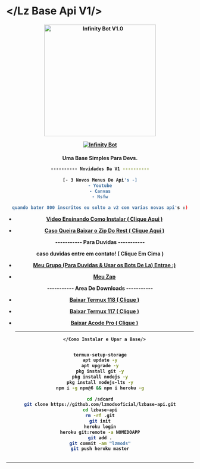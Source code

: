 # </Lz Base Api V1/>
<div align="center">
</div>
<p align="center">
  <h4 align="center">
<img src="https://telegra.ph/file/bee3283fd8aae6cbc6c24.jpg" alt="Infinity Bot V1.0" width="300" />

</div>
<p align="center">
   <a href="https://github.com/lzmodsoficial/lzbase-api"><img title="Infinity Bot" src="https://img.shields.io/badge/Rest-By LZ MODS-red.svg?style=for-the-badge&logo=github" /></a>
  <h4 align="center">

Uma Base Simples Para Devs.
```bash
---------- Novidades Da V1 ----------
    
[- 3 Novos Menus De Api's -]
- Youtube
- Canvas
- Nsfw

quando bater 800 inscritos eu solto a v2 com varias novas api's :)
```

- [Video Ensinando Como Instalar ( Clique Aqui )](https://youtube.com)
    
- [Caso Queira Baixar o Zip Do Rest ( Clique Aqui )](https://www.mediafire.com/file/72x5a5vsugrfq6p/lz-base-api.zip/file)
 
----------- Para Duvidas -----------
    
caso duvidas entre em contato! ( Clique Em Cima )
    
- [Meu Grupo (Para Duvidas & Usar os Bots De La) Entrae :)](https://chat.whatsapp.com/JBT2aiwoDN25uNMUdoib94)
    
- [Meu Zap](https://wa.me/5562991514026)

----------- Area De Downloads -----------
  
- [Baixar Termux 118 ( Clique )](https://www.apkmirror.com/apk/fredrik-fornwall/termux-fdroid-version/termux-fdroid-version-0-118-0-release/termux-fdroid-version-0-118-0-android-apk-download/download/)
    
- [Baixar Termux 117 ( Clique )](https://www.mediafire.com/file/plyu1fbkc9hpss4/Termux_117.apk/file)
    
- [Baixar Acode Pro ( Clique )](https://www.mediafire.com/file/39o3dijk4tqyk2f/Acode_base.apk/file)
    
  ------------------------------------------------------------------------------------
       </Como Instalar e Upar a Base/> 
```bash

termux-setup-storage
apt update -y
apt upgrade -y
pkg install git -y
pkg install nodejs -y
pkg install nodejs-lts -y
npm i -g npm@6 && npm i heroku -g
 
cd /sdcard
git clone https://github.com/lzmodsoficial/lzbase-api.git
cd lzbase-api
rm -rf .git
git init
heroku login
heroku git:remote -a NOMEDOAPP
git add .
git commit -am "lzmods"
git push heroku master
    
``` 

  ------------------------------------------------------------------------------------

